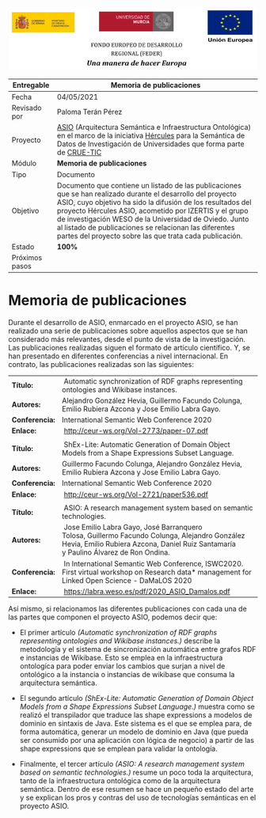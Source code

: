 ![](../images/logos_feder.png)



| Entregable     | **Memoria de publicaciones**                                 |
| -------------- | ------------------------------------------------------------ |
| Fecha          | 04/05/2021                                                   |
| Revisado por   | Paloma Terán Pérez                                           |
| Proyecto       | [ASIO](https://www.um.es/web/hercules/proyectos/asio) (Arquitectura Semántica e Infraestructura Ontológica) en el marco de la iniciativa [Hércules](https://www.um.es/web/hercules/) para la Semántica de Datos de Investigación de Universidades que forma parte de [CRUE-TIC](https://tic.crue.org/hercules/) |
| Módulo         | **Memoria de publicaciones**                                 |
| Tipo           | Documento                                                    |
| Objetivo       | Documento que contiene un listado de las publicaciones que se han realizado durante el desarrollo del proyecto ASIO, cuyo objetivo ha sido la difusión de los resultados del proyecto Hércules ASIO, acometido por IZERTIS y el grupo de investigación WESO de la Universidad de Oviedo. Junto al listado de publicaciones se relacionan las diferentes partes del proyecto sobre las que trata cada publicación. |
| Estado         | **100%**                                                     |
| Próximos pasos |                                                              |




# Memoria de publicaciones
Durante el desarrollo de ASIO, enmarcado en el proyecto ASIO, se han realizado una serie de publicaciones sobre aquellos aspectos que se han considerado más relevantes, desde el punto de vista de la investigación. Las publicaciones realizadas siguen el formato de artículo científico. Y, se han presentado en diferentes conferencias a nivel internacional. En contrato, las publicaciones realizadas son las siguientes:

|||
|-|-|
|**Título:**| Automatic synchronization of RDF graphs representing ontologies and Wikibase instances.|
|**Autores:**| Alejandro González Hevia, Guillermo Facundo Colunga, Emilio Rubiera Azcona y Jose Emilio Labra Gayo.|
|**Conferencia:**| International Semantic Web Conference 2020|
|**Enlace:**| http://ceur-ws.org/Vol-2773/paper-07.pdf|
|||
|**Título:**| ShEx-Lite: Automatic Generation of Domain Object Models from a Shape Expressions Subset Language.|
|**Autores:**| Guillermo Facundo Colunga, Alejandro González Hevia, Emilio Rubiera Azcona y Jose Emilio Labra Gayo.|
|**Conferencia:**| International Semantic Web Conference 2020|
|**Enlace:**| http://ceur-ws.org/Vol-2721/paper536.pdf|
|||
|**Título:**| ASIO: A research management system based on semantic technologies.|
|**Autores:**| Jose Emilio Labra Gayo, José Barranquero Tolosa, Guillermo Facundo Colunga, Alejandro González Hevia, Emilio Rubiera Azcona, Daniel Ruiz Santamaría y Paulino Álvarez de Ron Ondina.|
|**Conferencia:**| In International Semantic Web Conference, ISWC2020. First virtual workshop on Research data* management for Linked Open Science - DaMaLOS 2020|
|**Enlace:**| https://labra.weso.es/pdf/2020_ASIO_Damalos.pdf|

Así mismo, si relacionamos las diferentes publicaciones con cada una de las partes que componen el proyecto ASIO, podemos decir que:

- El primer artículo _(Automatic synchronization of RDF graphs representing ontologies and Wikibase instances.)_ describe la metodología y el sistema de sincronización automática entre grafos RDF e instancias de Wikibase. Esto se emplea en la infraestructura ontologíca para poder enviar los cambios que surjan a nivel de ontológico a la instancia o instancias de wikibase que consuma la arquitectura semántica.

- El segundo artículo _(ShEx-Lite: Automatic Generation of Domain Object Models from a Shape Expressions Subset Language.)_ muestra como se realizó el transpilador que traduce las shape expressions a modelos de dominio en sintaxis de Java. Este sistema es el que se emplea para, de forma automática, generar un modelo de dominio en Java (que pueda ser consumido por una aplicación con lógica de negocio) a partir de las shape expressions que se emplean para validar la ontología.

- Finalmente, el tercer artículo _(ASIO: A research management system based on semantic technologies.)_ resume un poco toda la arquitectura, tanto de la infraestructura ontológica como  de la arquitectura semántica. Dentro de ese resumen se hace un pequeño estado del arte y se explican los pros y contras del uso de tecnologías semánticas en el proyecto ASIO.